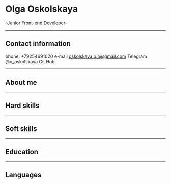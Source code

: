 # **Olga Oskolskaya**

-Junior Front-end Developer-

---

## Contact information

phone: +79254691020
e-mail oskolskaya.o.o@gmail.com
Telegram @o_oskolskaya
Git Hub

---

## About me

---

## Hard skills

---

## Soft skills

---

## Education

---

## Languages
